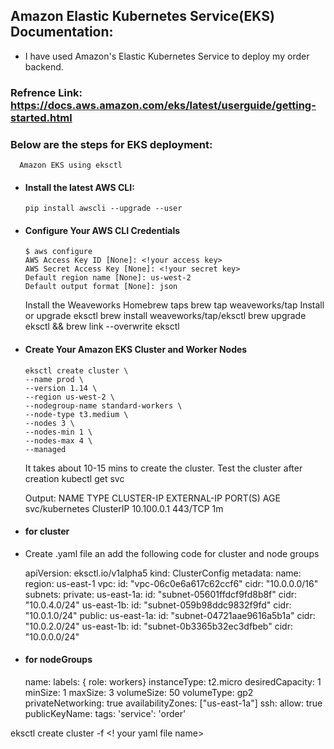 ## Amazon  Elastic Kubernetes Service(EKS) Documentation:

* I have used Amazon's Elastic Kubernetes Service to deploy my order backend.

### Refrence Link: https://docs.aws.amazon.com/eks/latest/userguide/getting-started.html

### Below are the steps for EKS deployment:
      Amazon EKS using eksctl

* #### Install the latest AWS CLI:
      
      pip install awscli --upgrade --user

* #### Configure Your AWS CLI Credentials
      
      $ aws configure
      AWS Access Key ID [None]: <!your access key>
      AWS Secret Access Key [None]: <!your secret key>
      Default region name [None]: us-west-2
      Default output format [None]: json

    Install the Weaveworks Homebrew taps
      brew tap weaveworks/tap
    Install or upgrade eksctl
      brew install weaveworks/tap/eksctl
      brew upgrade eksctl && brew link --overwrite eksctl

* #### Create Your Amazon EKS Cluster and Worker Nodes
      
      eksctl create cluster \
      --name prod \
      --version 1.14 \
      --region us-west-2 \
      --nodegroup-name standard-workers \
      --node-type t3.medium \
      --nodes 3 \
      --nodes-min 1 \
      --nodes-max 4 \
      --managed

    It takes about 10-15 mins to create the cluster. Test the cluster after creation
      kubectl get svc

    Output:
      NAME             TYPE        CLUSTER-IP   EXTERNAL-IP   PORT(S)   AGE
      svc/kubernetes   ClusterIP   10.100.0.1   <none>        443/TCP   1m     
 
* #### for cluster

* Create .yaml file an add the following code for cluster and node groups


    apiVersion: eksctl.io/v1alpha5
        kind: ClusterConfig
        metadata:
    name: <name of your cluster>
        region: us-east-1
    vpc:
    id: "vpc-06c0e6a617c62ccf6"
    cidr: "10.0.0.0/16"
    subnets:
    private:
      us-east-1a:
        id: "subnet-05601ffdcf9fd8b8f"
        cidr: "10.0.4.0/24"
      us-east-1b:
        id: "subnet-059b98ddc9832f9fd"
        cidr: "10.0.1.0/24"
    public:
      us-east-1a:
        id: "subnet-04721aae9616a5b1a"
        cidr: "10.0.2.0/24"
      us-east-1b:
        id: "subnet-0b3365b32ec3dfbeb"
        cidr: "10.0.0.0/24"

* #### for nodeGroups

    name: <your worker node names>
    labels: { role: workers}
    instanceType: t2.micro
    desiredCapacity: 1
    minSize: 1
    maxSize: 3
    volumeSize: 50
    volumeType: gp2
    privateNetworking: true
    availabilityZones: ["us-east-1a"]
    ssh:
      allow: true
      publicKeyName: <your-public-key>
    tags:
      'service': 'order'

eksctl create cluster -f <! your yaml file name>

